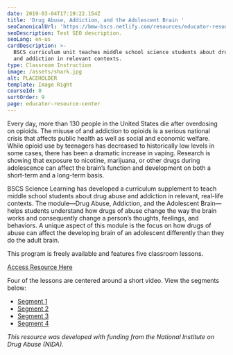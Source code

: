 ```yaml
---
date: 2019-03-04T17:19:22.154Z
title: 'Drug Abuse, Addiction, and the Adolescent Brain '
seoCanonicalUrl: 'https://bmw-bscs.netlify.com/resources/educator-resource-center/drug-abuse'
seoDescription: Test SEO description.
seoLang: en-us
cardDescription: >-
  BSCS curriculum unit teaches middle school science students about drug abuse
  and addiction in relevant contexts. 
type: Classroom Instruction
image: /assets/shark.jpg
alt: PLACEHOLDER
template: Image Right
courseId: 0
sortOrder: 9
page: educator-resource-center
---
```

Every day, more than 130 people in the United States die after overdosing on opioids. The misuse of and addiction to opioids is a serious national crisis that affects public health as well as social and economic welfare. While opioid use by teenagers has decreased to historically low levels in some cases, there has been a dramatic increase in vaping. Research is showing that exposure to nicotine, marijuana, or other drugs during adolescence can affect the brain’s function and development on both a short-term and a long-term basis.

BSCS Science Learning has developed a curriculum supplement to teach middle school students about drug abuse and addiction in relevant, real-life contexts. The module—Drug Abuse, Addiction, and the Adolescent Brain—helps students understand how drugs of abuse change the way the brain works and consequently change a person’s thoughts, feelings, and behaviors. A unique aspect of this module is the focus on how drugs of abuse can affect the developing brain of an adolescent differently than they do the adult brain. 

This program is freely available and features five classroom lessons.

<a class="btn btn-outline-secondary" href="https://media.bscs.org/bscsmw/educator-resource-center/nida--full.pdf" target="_blank" rel="noopener noreferrer">Access Resource Here</a>

Four of the lessons are centered around a short video. View the segments below:

* <a href="https://vimeo.com/315712201" target="_blank" rel="noopener noreferrer">Segment 1</a>
* <a href="https://vimeo.com/315712242" target="_blank" rel="noopener noreferrer">Segment 2</a>
* <a href="https://vimeo.com/315712075" target="_blank" rel="noopener noreferrer">Segment 3</a>
* <a href="https://vimeo.com/315712128" target="_blank" rel="noopener noreferrer">Segment 4</a>

_This resource was developed with funding from the National Institute on Drug Abuse (NIDA)._
